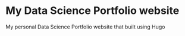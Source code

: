 # My Data Science Portfolio website

My personal Data Science Portfolio website that built using Hugo 
